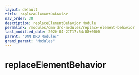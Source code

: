 ```yaml
---
layout: default
title: replaceElementBehavior 
nav_order: 30
description: replaceElementBehavior Module
permalink: /modules/dmn-drd-modules/replace-element-behavior
last_modified_date: 2020-04-27T17:54:08+0000
parent: "DMN DRD Modules"
grand_parent: "Modules"
---
```


# replaceElementBehavior